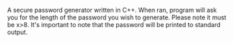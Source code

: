 A secure password generator written in C++.
When ran, program will ask you for the length of the password you wish to generate. Please note it must be x>8.
It's important to note that the password will be printed to standard output.